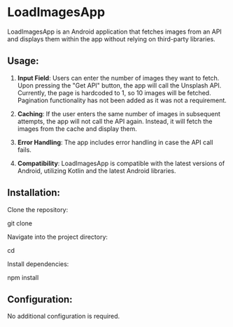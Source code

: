 # LoadImagesApp

LoadImagesApp is an Android application that fetches images from an API and displays them within the app without relying on third-party libraries.

## Usage:

1. **Input Field**: Users can enter the number of images they want to fetch. Upon pressing the "Get API" button, the app will call the Unsplash API. Currently, the page is hardcoded to 1, so 10 images will be fetched. Pagination functionality has not been added as it was not a requirement.

2. **Caching**: If the user enters the same number of images in subsequent attempts, the app will not call the API again. Instead, it will fetch the images from the cache and display them.

3. **Error Handling**: The app includes error handling in case the API call fails.

4. **Compatibility**: LoadImagesApp is compatible with the latest versions of Android, utilizing Kotlin and the latest Android libraries.

## Installation:

Clone the repository:

git clone <repository-url>

Navigate into the project directory:

cd <project-directory>

Install dependencies:

npm install

## Configuration:

No additional configuration is required.
